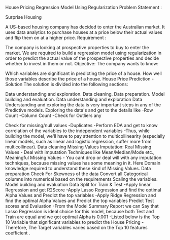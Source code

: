 House Pricing Regression Model Using Regularization
Problem Statement :

Surprise Housing

A US-based housing company has decided to enter the Australian market.
It uses data analytics to purchase houses at a price below their actual values and flip them on at a higher price.
Requirement :

The company is looking at prospective properties to buy to enter the market.
We are required to build a regression model using regularization in order to predict the actual value of the prospective properties
and decide whether to invest in them or not.
Objective:
The company wants to know:

Which variables are significant in predicting the price of a house.
How well those variables describe the price of a house.
House Price Prediction - Solution
The solution is divided into the following sections:

Data understanding and exploration.
Data cleaning.
Data preparation.
Model building and evaluation.
Data understanding and exploration
Data Understanding and exploring the data is very important steps in any of the Predictive models.
Exploring the data's and get to the details like
-Row Count
-Column Count
-Check for Outliers any

Check for missing/null values
-Duplicates
-Perform EDA and get to know correlation of the variables to the independent variables
-Thus, while building the model, we'll have to pay attention to multicollinearity (especially linear models, such as linear and logistic regression, suffer more from multicollinear).
Data cleaning
Missing Values Imputation:
Real Missing Values - Deal with imputation Techniques like Mean/Median/Mode etc.,
Meaningful Missing Values - You cant drop or deal will with any imputation techniques, because missing values has some meaning in it. Here Domain knowledge required to understand these kind of Missing Values.
Data preparation
Check For Skewness of the data
Convert all Categorical columns into numerical based on the requirements
Scaling the variables.
Model building and evaluation
Data Split for Train & Test
-Apply linear Regression and get R2Score
-Apply Lasso Regression and find the optimal Alpha Values and Predict the top variables
-Apply Ridge Regression and find the optimal Alpha Values and Predict the top variables
Predict Test scores and Evaluation
-From the Model Summary Report we can Say that Lasso Regression is ideal choice for this model, because both Test and Train are equal and we got optimal Alpha is 0.001
-Listed below is the Top 10 Variable that significant variables to predict the House Pricing
-Therefore, The Target variables varies based on the Top 10 features coefficient .
